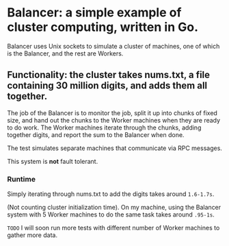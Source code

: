 # Balancer: a simple example of cluster computing, written in Go.

Balancer uses Unix sockets to simulate a cluster of machines, one of which is the Balancer, and the rest are Workers.

## Functionality: the cluster takes nums.txt, a file containing 30 million digits, and adds them all together.

The job of the Balancer is to monitor the job, split it up into chunks of fixed size, and hand out the chunks to the Worker machines when they are ready to do work. The Worker machines iterate through the chunks, adding together digits, and report the sum to the Balancer when done.

The test simulates separate machines that communicate via RPC messages.

This system is **not** fault tolerant.

### Runtime

Simply iterating through nums.txt to add the digits takes around `1.6-1.7s`.

(Not counting cluster initialization time). On my machine, using the Balancer system with 5 Worker machines to do the same task takes around `.95-1s`.

`TODO` I will soon run more tests with different number of Worker machines to gather more data.